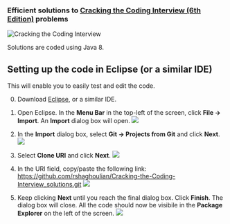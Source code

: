 ### Efficient solutions to [Cracking the Coding Interview (6th Edition)](https://www.amazon.com/Cracking-Coding-Interview-Programming-Questions/dp/0984782850?ie=UTF8&keywords=Cracking%20the%20Coding%20Interview&portal-device-attributes=desktop&qid=1497056550&ref_=sr_1_1&s=books&sr=1-1) problems

![Cracking the Coding Interview](https://images-na.ssl-images-amazon.com/images/I/51F6Lwyq5JL._SX348_BO1,204,203,200_.jpg)

Solutions are coded using Java 8.

## Setting up the code in Eclipse (or a similar IDE)

This will enable you to easily test and edit the code.

0. Download [Eclipse](http://www.eclipse.org/downloads/eclipse-packages/), or a similar IDE.
1. Open Eclipse. In the **Menu Bar** in the top-left of the screen, click **File -> Import**. An **Import** dialog box will open.
![][instructions_1]

2. In the **Import** dialog box, select **Git -> Projects from Git** and click **Next**.
![][instructions_2]

3. Select **Clone URI** and click **Next**.
![][instructions_3]

4. In the URI field, copy/paste the following link: https://github.com/rshaghoulian/Cracking-the-Coding-Interview_solutions.git
![][instructions_4]

5. Keep clicking **Next** until you reach the final dialog box. Click **Finish**. The dialog box will close. All the code should now be visibile in the **Package Explorer** on the left of the screen.
![][instructions_5]

[instructions_1]: https://github.com/rshaghoulian/Cracking-the-Coding-Interview_solutions/blob/master/screenshots/instructions_1.png
[instructions_2]: https://github.com/rshaghoulian/Cracking-the-Coding-Interview_solutions/blob/master/screenshots/instructions_2.png
[instructions_3]: https://github.com/rshaghoulian/Cracking-the-Coding-Interview_solutions/blob/master/screenshots/instructions_3.png
[instructions_4]: https://github.com/rshaghoulian/Cracking-the-Coding-Interview_solutions/blob/master/screenshots/instructions_4.png
[instructions_5]: https://github.com/rshaghoulian/Cracking-the-Coding-Interview_solutions/blob/master/screenshots/instructions_5.png

